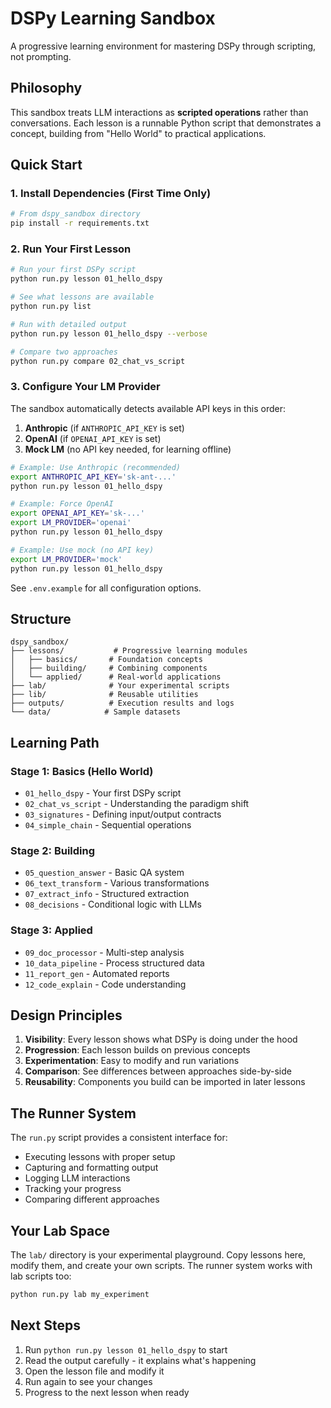 # DSPy Learning Sandbox

A progressive learning environment for mastering DSPy through scripting, not prompting.

## Philosophy

This sandbox treats LLM interactions as **scripted operations** rather than conversations. Each lesson is a runnable Python script that demonstrates a concept, building from "Hello World" to practical applications.

## Quick Start

### 1. Install Dependencies (First Time Only)

```bash
# From dspy_sandbox directory
pip install -r requirements.txt
```

### 2. Run Your First Lesson

```bash
# Run your first DSPy script
python run.py lesson 01_hello_dspy

# See what lessons are available
python run.py list

# Run with detailed output
python run.py lesson 01_hello_dspy --verbose

# Compare two approaches
python run.py compare 02_chat_vs_script
```

### 3. Configure Your LM Provider

The sandbox automatically detects available API keys in this order:
1. **Anthropic** (if `ANTHROPIC_API_KEY` is set)
2. **OpenAI** (if `OPENAI_API_KEY` is set)
3. **Mock LM** (no API key needed, for learning offline)

```bash
# Example: Use Anthropic (recommended)
export ANTHROPIC_API_KEY='sk-ant-...'
python run.py lesson 01_hello_dspy

# Example: Force OpenAI
export OPENAI_API_KEY='sk-...'
export LM_PROVIDER='openai'
python run.py lesson 01_hello_dspy

# Example: Use mock (no API key)
export LM_PROVIDER='mock'
python run.py lesson 01_hello_dspy
```

See `.env.example` for all configuration options.

## Structure

```
dspy_sandbox/
├── lessons/           # Progressive learning modules
│   ├── basics/       # Foundation concepts
│   ├── building/     # Combining components
│   └── applied/      # Real-world applications
├── lab/              # Your experimental scripts
├── lib/              # Reusable utilities
├── outputs/          # Execution results and logs
└── data/            # Sample datasets
```

## Learning Path

### Stage 1: Basics (Hello World)
- `01_hello_dspy` - Your first DSPy script
- `02_chat_vs_script` - Understanding the paradigm shift
- `03_signatures` - Defining input/output contracts
- `04_simple_chain` - Sequential operations

### Stage 2: Building
- `05_question_answer` - Basic QA system
- `06_text_transform` - Various transformations
- `07_extract_info` - Structured extraction
- `08_decisions` - Conditional logic with LLMs

### Stage 3: Applied
- `09_doc_processor` - Multi-step analysis
- `10_data_pipeline` - Process structured data
- `11_report_gen` - Automated reports
- `12_code_explain` - Code understanding

## Design Principles

1. **Visibility**: Every lesson shows what DSPy is doing under the hood
2. **Progression**: Each lesson builds on previous concepts
3. **Experimentation**: Easy to modify and run variations
4. **Comparison**: See differences between approaches side-by-side
5. **Reusability**: Components you build can be imported in later lessons

## The Runner System

The `run.py` script provides a consistent interface for:
- Executing lessons with proper setup
- Capturing and formatting output
- Logging LLM interactions
- Tracking your progress
- Comparing different approaches

## Your Lab Space

The `lab/` directory is your experimental playground. Copy lessons here, modify them, and create your own scripts. The runner system works with lab scripts too:

```bash
python run.py lab my_experiment
```

## Next Steps

1. Run `python run.py lesson 01_hello_dspy` to start
2. Read the output carefully - it explains what's happening
3. Open the lesson file and modify it
4. Run again to see your changes
5. Progress to the next lesson when ready